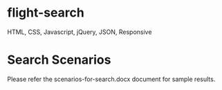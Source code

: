 # flight-search
HTML, CSS, Javascript, jQuery, JSON, Responsive

# Search Scenarios
Please refer the scenarios-for-search.docx document for sample results.
